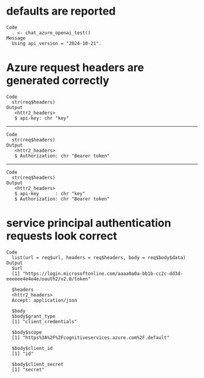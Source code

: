# defaults are reported

    Code
      . <- chat_azure_openai_test()
    Message
      Using api_version = "2024-10-21".

# Azure request headers are generated correctly

    Code
      str(req$headers)
    Output
       <httr2_headers>
       $ api-key: chr "key"

---

    Code
      str(req$headers)
    Output
       <httr2_headers>
       $ Authorization: chr "Bearer token"

---

    Code
      str(req$headers)
    Output
       <httr2_headers>
       $ api-key      : chr "key"
       $ Authorization: chr "Bearer token"

# service principal authentication requests look correct

    Code
      list(url = req$url, headers = req$headers, body = req$body$data)
    Output
      $url
      [1] "https://login.microsoftonline.com/aaaa0a0a-bb1b-cc2c-dd3d-eeeeee4e4e4e/oauth2/v2.0/token"
      
      $headers
      <httr2_headers>
      Accept: application/json
      
      $body
      $body$grant_type
      [1] "client_credentials"
      
      $body$scope
      [1] "https%3A%2F%2Fcognitiveservices.azure.com%2F.default"
      
      $body$client_id
      [1] "id"
      
      $body$client_secret
      [1] "secret"
      
      

